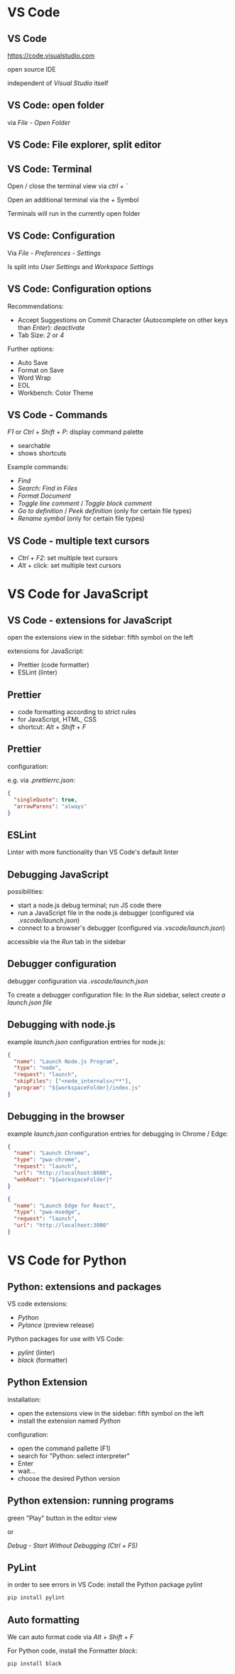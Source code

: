 # VS Code

## VS Code

<https://code.visualstudio.com>

open source IDE

independent of _Visual Studio_ itself

## VS Code: open folder

via _File_ - _Open Folder_

## VS Code: File explorer, split editor

## VS Code: Terminal

Open / close the terminal view via _ctrl_ + _\`_

Open an additional terminal via the _+_ Symbol

Terminals will run in the currently open folder

## VS Code: Configuration

Via _File - Preferences - Settings_

Is split into _User Settings_ and _Workspace Settings_

## VS Code: Configuration options

Recommendations:

- Accept Suggestions on Commit Character (Autocomplete on other keys than _Enter_): _deactivate_
- Tab Size: _2_ or _4_

Further options:

- Auto Save
- Format on Save
- Word Wrap
- EOL
- Workbench: Color Theme

## VS Code - Commands

_F1_ or _Ctrl_ + _Shift_ + _P_: display command palette

- searchable
- shows shortcuts

Example commands:

- _Find_
- _Search: Find in Files_
- _Format Document_
- _Toggle line comment_ / _Toggle block comment_
- _Go to definition_ / _Peek definition_ (only for certain file types)
- _Rename symbol_ (only for certain file types)

## VS Code - multiple text cursors

- _Ctrl_ + _F2_: set multiple text cursors
- _Alt_ + click: set multiple text cursors

# VS Code for JavaScript

## VS Code - extensions for JavaScript

open the extensions view in the sidebar: fifth symbol on the left

extensions for JavaScript:

- Prettier (code formatter)
- ESLint (linter)

## Prettier

- code formatting according to strict rules
- for JavaScript, HTML, CSS
- shortcut: _Alt_ + _Shift_ + _F_

## Prettier

configuration:

e.g. via _.prettierrc.json_:

```json
{
  "singleQuote": true,
  "arrowParens": "always"
}
```

## ESLint

Linter with more functionality than VS Code's default linter

## Debugging JavaScript

possibilities:

- start a node.js debug terminal; run JS code there
- run a JavaScript file in the node.js debugger (configured via _.vscode/launch.json_)
- connect to a browser's debugger (configured via _.vscode/launch.json_)

accessible via the _Run_ tab in the sidebar

## Debugger configuration

debugger configuration via _.vscode/launch.json_

To create a debugger configuration file: In the _Run_ sidebar, select _create a launch.json file_

## Debugging with node.js

example _launch.json_ configuration entries for node.js:

```json
{
  "name": "Launch Node.js Program",
  "type": "node",
  "request": "launch",
  "skipFiles": ["<node_internals>/**"],
  "program": "${workspaceFolder}/index.js"
}
```

## Debugging in the browser

example _launch.json_ configuration entries for debugging in Chrome / Edge:

```json
{
  "name": "Launch Chrome",
  "type": "pwa-chrome",
  "request": "launch",
  "url": "http://localhost:8080",
  "webRoot": "${workspaceFolder}"
}
```

```json
{
  "name": "Launch Edge for React",
  "type": "pwa-msedge",
  "request": "launch",
  "url": "http://localhost:3000"
}
```

# VS Code for Python

## Python: extensions and packages

VS code extensions:

- _Python_
- _Pylance_ (preview release)

Python packages for use with VS Code:

- _pylint_ (linter)
- _black_ (formatter)

## Python Extension

installation:

- open the extensions view in the sidebar: fifth symbol on the left
- install the extension named _Python_

configuration:

- open the command pallette (F1)
- search for "Python: select interpreter"
- Enter
- wait...
- choose the desired Python version

## Python extension: running programs

green "Play" button in the editor view

or

_Debug_ - _Start Without Debugging (Ctrl + F5)_

## PyLint

in order to see errors in VS Code: install the Python package _pylint_

```bash
pip install pylint
```

## Auto formatting

We can auto format code via _Alt_ + _Shift_ + _F_

For Python code, install the Formatter _black_:

```bash
pip install black
```
